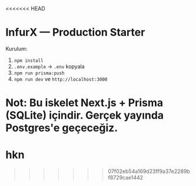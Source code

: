 <<<<<<< HEAD

# InfurX — Production Starter

Kurulum:
1) `npm install`
2) `.env.example` -> `.env` kopyala
3) `npm run prisma:push`
4) `npm run dev` ve `http://localhost:3000`

Not: Bu iskelet Next.js + Prisma (SQLite) içindir. Gerçek yayında Postgres'e geçeceğiz.
=======
# hkn
>>>>>>> 07f02eb54a169d23ff9a37e2289bf8729cae1442
